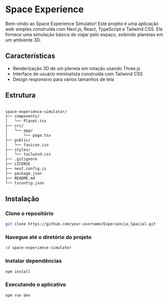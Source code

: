 # Space Experience

Bem-vindo ao Space Experience Simulator! Este projeto é uma aplicação web simples construída com Next.js, React, TypeScript e Tailwind CSS. Ele fornece uma simulação básica de viajar pelo espaço, exibindo planetas em um ambiente 3D.

## Características

* Renderização 3D de um planeta em rotação usando Three.js
* Interface de usuário minimalista construída com Tailwind CSS
* Design responsivo para vários tamanhos de tela

## Estrutura

```sh

space-experience-simulator/
├── components/
│   └── Planet.tsx
├── src/
│   └── app/
│       └── page.tsx
├── public/
│   └── favicon.ico
├── styles/
│   └── tailwind.css
├── .gitignore
├── LICENSE
├── next.config.js
├── package.json
├── README.md
└── tsconfig.json


```

## Instalação

### Clone o repositório

```sh
git clone https://github.com/your-username/Experiencia_Spacial.git
```
### Navegue até o diretório do projeto
```sh
cd space-experience-simulator
```
### Instalar dependências
```sh
npm install
```
### Executando o aplicativo
```sh
npm run dev
```
